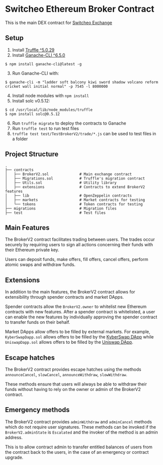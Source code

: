 # Switcheo Ethereum Broker Contract

This is the main DEX contract for [Switcheo Exchange](https://switcheo.exchange)

## Setup

1. Install [Truffle ^5.0.29](https://github.com/trufflesuite/truffle)
2. Install [Ganache-CLI ^6.5.0](https://github.com/trufflesuite/ganache-cli/tree/v6.5.0)
```
$ npm install ganache-cli@latest -g
```
3. Run Ganache-CLI with:
```
$ ganache-cli -m "ladder soft balcony kiwi sword shadow volcano reform cricket wall initial normal" -p 7545 -l 8000000
```
4. Install node modules with `npm install`
5. Install solc v0.5.12:
```
$ cd /usr/local/lib/node_modules/truffle
$ npm install solc@0.5.12
```
6. Run `truffle migrate` to deploy the contracts to Ganache
7. Run `truffle test` to run test files
8. `truffle test test/TestBrokerV2/trade/*.js` can be used to test files in a folder

## Project Structure
```
.
├── contracts
│   ├── BrokerV2.sol              # Main exchange contract
│   ├── Migrations.sol            # Truffle's migration contract
│   ├── Utils.sol                 # Utility library
│   ├── extensions                # Contracts to extend BrokerV2 features
│   ├── lib                       # OpenZeppelin contracts
│   ├── markets                   # Market contracts for testing
│   └── tokens                    # Token contracts for testing
├── migrations                    # Migration files
├── test                          # Test files
```

## Main Features
The BrokerV2 contract facilitates trading between users.
The trades occur securely by requiring users to sign all actions concerning their funds with their Ethereum private key.

Users can deposit funds, make offers, fill offers, cancel offers, perform atomic swaps and withdraw funds.

## Extensions
In addition to the main features, the BrokerV2 contract allows for extensibility through spender contracts and market DApps.

Spender contracts allow the `BrokerV2.owner` to whitelist new Ethereum contracts with new features. After a spender contract is whitelisted, a user can enable the new features by individually approving the spender contract to transfer funds on their behalf.

Market DApps allow offers to be filled by external markets. For example, `KyberSwapDapp.sol` allows offers to be filled by the [KyberSwap DApp](https://kyberswap.com) while `UniswapDapp.sol` allows offers to be filled by the [Uniswap DApp](https://uniswap.io).

## Escape hatches
The BrokerV2 contract provides escape hatches using the methods `announceCancel`, `slowCancel`, `announceWithdraw`, `slowWithdraw`.

These methods ensure that users will always be able to withdraw their funds without having to rely on the owner or admin of the BrokerV2 contract.

## Emergency methods
The BrokerV2 contract provides `adminWithdraw` and `adminCancel` methods which do not require user signatures. These methods can be invoked if the `BrokerV2.adminState` is `Escalated` and the invoker of the method is an admin address.

This is to allow contract admin to transfer entitled balances of users from the contract back to the users, in the case of an emergency or contract upgrade.
